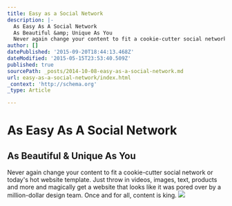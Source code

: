 ```yaml
---
title: Easy as a Social Network
description: |-
  As Easy As A Social Network
  As Beautiful &amp; Unique As You
  Never again change your content to fit a cookie-cutter social network or today&#39;s hot website te
author: []
datePublished: '2015-09-20T18:44:13.468Z'
dateModified: '2015-05-15T23:53:40.509Z'
published: true
sourcePath: _posts/2014-10-08-easy-as-a-social-network.md
url: easy-as-a-social-network/index.html
_context: 'http://schema.org'
_type: Article

---
```

# As Easy As A Social Network

## As Beautiful & Unique As You

Never again change your content to fit a cookie-cutter social network or today's hot website template. Just throw in videos, images, text, products and more and magically get a website that looks like it was pored over by a million-dollar design team. Once and for all, content is king.
![](https://s3-us-west-2.amazonaws.com/cdn.thegrid.io/posts/EasyAs-image.png)
